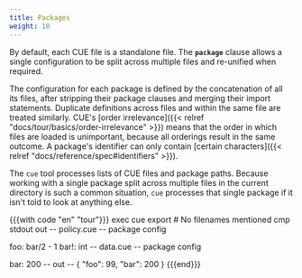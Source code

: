 ```yaml
---
title: Packages
weight: 10
---
```


By default, each CUE file is a standalone file.
The **`package`** clause allows a single configuration to be split across
multiple files and re-unified when required.

The configuration for each package is defined by the concatenation of all its files,
after stripping their package clauses and merging their import statements.
Duplicate definitions across files and within the same file are treated similarly.
CUE's
[order irrelevance]({{< relref "docs/tour/basics/order-irrelevance" >}})
means that the order in which files are loaded is unimportant,
because all orderings result in the same outcome.
A package's identifier can only contain
[certain characters]({{< relref "docs/reference/spec#identifiers" >}}).

The `cue` tool processes lists of CUE files and package paths.
Because working with a single package split across multiple files in the
current directory is such a common situation,
`cue` processes that single package if it isn't told to look at anything else.

{{{with code "en" "tour"}}}
exec cue export # No filenames mentioned
cmp stdout out
-- policy.cue --
package config

foo:  bar/2 - 1
bar!: int
-- data.cue --
package config

bar: 200
-- out --
{
    "foo": 99,
    "bar": 200
}
{{{end}}}

